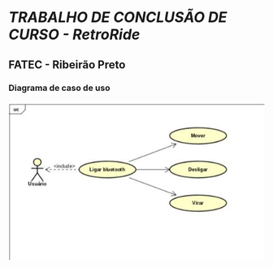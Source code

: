 # *TRABALHO DE CONCLUSÃO DE CURSO - RetroRide*

## FATEC - Ribeirão Preto

### Diagrama de caso de uso

<img src="assets/diagrama01.jpeg" alt="Texto Alternativo">

